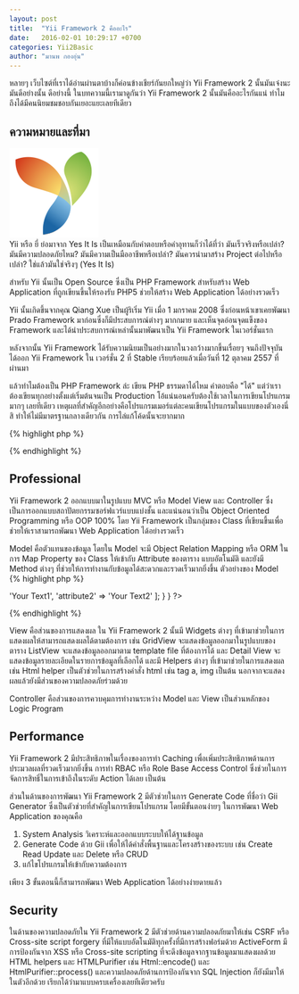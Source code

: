 ```yaml
---
layout: post
title:  "Yii Framework 2 คืออะไร"
date:   2016-02-01 10:29:17 +0700
categories: Yii2Basic
author: "มานพ กองอุ่น"
---
```

หลายๆ เว็บไซต์ที่เราได้อ่านผ่านตาบ้างก็ค่อนข้างเชียร์กันยกใหญ่ว่า Yii Framework 2 นั้นมันเจ๋งนะ มันดีอย่างนั้น ดีอย่างนี้ ในบทความนี้เรามาดูกันว่า Yii Framework 2 นั้นมันคืออะไรกันแน่ ทำไมถึงได้มีคนนิยมชมชอบกันเยอะแยะเลยทีเดียว

ความหมายและที่มา
---
<div class="text-center">
<img src="/img/yii2basic/20160201/yii-logo.png" />
</div>
Yii หรือ ยี่ ย่อมาจาก Yes It Is เป็นเหมือนกับคำตอบหรือคำอุทานก็ว่าได้ที่ว่า มันเร็วจริงหรือเปล่า? มันมีความปลอดภัยไหม? มันมีความเป็นมืออาชีพหรือเปล่า? มันควรนำมาสร้าง Project ต่อไปหรือเปล่า? ใช่แล้วมันใช่จริงๆ (Yes It Is)

สำหรับ Yii นั้นเป็น Open Source ซึ่งเป็น PHP Framework สำหรับสร้าง Web Application ที่ถูกเขียนขึ้นให้รองรับ PHP5 ช่วยให้สร้าง Web Application ได้อย่างรวดเร็ว

Yii นั้นเกิดขึ้นจากคุณ Qiang Xue เป็นผู้ริเริ่ม Yii เมื่อ 1 มกราคม 2008 ซึ่งก่อนหน้าเขาเคยพัฒนา Prado Framework มาก่อนซึ่งก็มีประสบการณ์ต่างๆ มากกมาย และเห็นจุดอ่อนจุดแข็งของ Framework และได้นำประสบการณ์เหล่านั้นมาพัฒนาเป็น Yii Framework ในเวอร์ชั่นแรก

หลังจากนั้น Yii Framework ได้รับความนิยมเป็นอย่างมากในวงกว้างมากขึ้นเรื่อยๆ จนถึงปัจจุบัน ได้ออก Yii Framework ใน เวอร์ชั่น 2 ที่ Stable เรียบร้อยแล้วเมื่อวันที่ 12 ตุลาคม 2557 ที่ผ่านมา

แล้วทำไมต้องเป็น PHP Framework ล่ะ เขียน PHP ธรรมดาได้ไหม คำตอบคือ "ได้" แต่ว่าเราต้องเขียนทุกอย่างตั้งแต่เริ่มต้นจนเป็น Production โอ้แน่นอนครับต้องใช้เวลาในการเขียนโปรแกรมมากๆ เลยทีเดียว เหตุผลที่สำคัญอีกอย่างคือโปรแกรมเมอร์แต่ละคนเขียนโปรแกรมในแบบของตัวเองนี่สิ ทำให้ไม่มีมาตรฐานกลางเดียวกัน การไล่แก้โค้ดนั้นจะยากมาก



{% highlight php %}
<?php
    echo "Hello Yii Framework 2";
?>
{% endhighlight %}

Professional
---
Yii Framework 2 ออกแบบมาในรูปแบบ MVC หรือ Model View และ Controller ซึ่งเป็นการออกแบบสถาปัตยกรรมซอร์ฟแวร์แบบแบ่งชั้น และแน่นอนว่าเป็น Object Oriented Programming หรือ OOP 100%
โดย Yii Framework เป็นกลุ่มของ Class ที่เขียนขึ้นเพื่อช่วยให้เราสามารถพัฒนา Web Application ได้อย่างรวดเร็ว

Model คือตัวแทนของข้อมูล โดยใน Model จะมี Object Relation Mapping หรือ ORM ในการ Map Property ของ Class ให้เข้ากับ Attribute ของตาราง แบบอัตโนมัติ และยังมี Method ต่างๆ ที่ช่วยให้การทำงานกับข้อมูลได้สะดวกและรวดเร็วมากยิ่งขึ้น ตัวอย่างของ Model
{% highlight php %}
<?php
namespace common\models;
use yii\db\ActiveRecord;

class MyModel extends ActiveRecord{
    
    public static function tableName()
    {
        return 'table_name';
    }
    public function rules()
    {
        return [
            [['attribute1', 'attribute2'], 'required']
        ];
    }
    public function attributeLabels()
    {
        return [
            'attribute1' => 'Your Text1',
            'attribute2' => 'Your Text2'
        ];
    }
}
?>
{% endhighlight %}

View คือส่วนของการแสดงผล ใน Yii Framework 2 นั้นมี Widgets ต่างๆ ที่เข้ามาช่วยในการแสดงผลให้สามารถแสดงผลได้ตามต้องการ เช่น GridView จะแสดงข้อมูลออกมาในรูปแบบของตาราง ListView จะแสดงข้อมูลออกมาตาม template file ที่ต้องการได้ และ Detail View จะแสดงข้อมูลรายละเอียดในรายการข้อมูลที่เลือกได้ และมี Helpers ต่างๆ ที่เข้ามาช่วยในการแสดงผล เช่น Html helper เป็นตัวช่วยในการสร้างคำสั่ง html เช่น tag a, img เป็นต้น นอกจากจะแสดงผลแล้วยังมีส่วนของความปลอดภัยร่วมด้วย

Controller คือส่วนของการควบคุมการทำงานระหว่าง Model และ View เป็นส่วนหลักของ Logic Program


Performance
---
Yii Framework 2 มีประสิทธิภาพในเรื่องของการทำ Caching เพื่อเพิ่มประสิทธิภาพด้านการประมวลผลที่รวดเร็วมากยิ่งขึ้น การทำ RBAC หรือ Role Base Access Control ซึ่งช่วยในการจัดการสิทธิ์ในการเข้าถึงในระดับ Action ได้เลย เป็นต้น

ส่วนในด้านของการพัฒนา Yii Framework 2 มีตัวช่วยในการ Generate Code ที่ชื่อว่า Gii Generator ซึ่งเป็นตัวช่วยที่สำคัญในการเขียนโปรแกรม โดยมีขั้นตอนง่ายๆ ในการพัฒนา Web Application ของคุณคือ
1. System Analysis วิเคราะห์และออกแบบระบบให้ได้ฐานข้อมูล
2. Generate Code ด้วย Gii เพื่อให้ได้คำสั่งพื้นฐานและโครงสร้างของระบบ เช่น Create Read Update และ Delete หรือ CRUD
3. แก้ไขโปรแกรมให้เข้ากับความต้องการ

เพียง 3 ขั้นตอนนี้ก็สามารถพัฒนา Web Application ได้อย่างง่ายดายแล้ว

Security
---
ในด้านของความปลอดภัยใน Yii Framework 2 มีตัวช่วยด้านความปลอดภัยมาให้เช่น CSRF หรือ Cross-site script forgery ที่มีให้แบบอัตโนมัติทุกครั้งที่มีการสร้างฟอร์มด้วย ActiveForm
มีการป้องกันจาก XSS หรือ Cross-site scripting ที่จะดึงข้อมูลจากฐานข้อมูลมาแสดงผลด้วย HTML helpers และ HTMLPurifier เช่น Html::encode() และ HtmlPurifier::process() และความปลอดภัยด้านการป้องกันจาก SQL Injection ก็ยังมีมาให้ในตัวอีกด้วย เรียกได้ว่ามาแบบครบเครื่องเลยทีเดียวครับ
